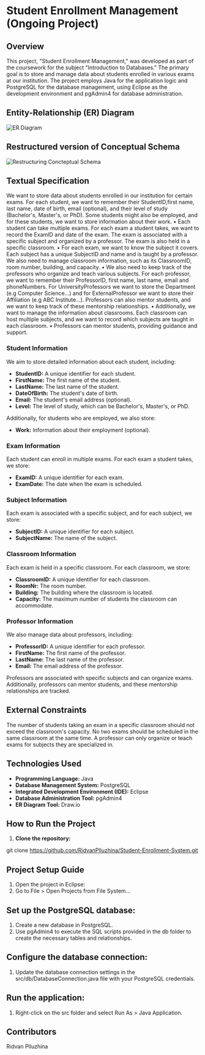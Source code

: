 # Student Enrollment Management (Ongoing Project)

## Overview

This project, "Student Enrollment Management," was developed as part of the coursework for the subject "Introduction to Databases." The primary goal is to store and manage data about students enrolled in various exams at our institution. The project employs Java for the application logic and PostgreSQL for the database management, using Eclipse as the development environment and pgAdmin4 for database administration.

## Entity-Relationship (ER) Diagram
![ER Diagram](https://github.com/RidvanPlluzhina/Student-Enrollment-System/assets/127865601/bc584b63-5ebb-4e36-bef5-b91e9a0104e8)

## Restructured version of Conceptual Schema
![Restructuring Concteptual Schema](https://github.com/RidvanPlluzhina/Student-Enrollment-System/assets/127865601/37f9c8d7-82c1-4d62-af4b-11826f6680dc)


## Textual Specification
We want to store data about students enrolled in our institution for certain 
exams. For each student, we want to remember their StudentID,first name, 
last name, date of birth, email (optional), and their level of study 
(Bachelor's, Master's, or PhD). Some students might also be employed, and 
for these students, we want to store information about their work.
• Each student can take multiple exams. For each exam a student takes, we 
want to record the ExamID and date of the exam. The exam is associated 
with a specific subject and organized by a professor. The exam is also held in 
a specific classroom.
• For each exam, we want to know the subject it covers. Each subject has a 
unique SubjectID and name and is taught by a professor. We also need to 
manage classroom information, such as its ClassroomID, room number, 
building, and capacity.
• We also need to keep track of the professors who organize and teach 
various subjects. For each professor, we want to remember their 
ProfessorID, first name, last name, email and phoneNumbers. For 
UniversityProfessors we want to store the Department (e.g Computer 
Science…) and for ExternalProfessor we want to store their Affiliation (e.g 
ABC Institute…). Professors can also mentor students, and we want to keep 
track of these mentorship relationships.
• Additionally, we want to manage the information about classrooms. Each 
classroom can host multiple subjects, and we want to record which subjects 
are taught in each classroom.
• Professors can mentor students, providing guidance and support.


### Student Information

We aim to store detailed information about each student, including:
- **StudentID:** A unique identifier for each student.
- **FirstName:** The first name of the student.
- **LastName:** The last name of the student.
- **DateOfBirth:** The student's date of birth.
- **Email:** The student's email address (optional).
- **Level:** The level of study, which can be Bachelor's, Master's, or PhD.

Additionally, for students who are employed, we also store:
- **Work:** Information about their employment (optional).

### Exam Information

Each student can enroll in multiple exams. For each exam a student takes, we store:
- **ExamID:** A unique identifier for each exam.
- **ExamDate:** The date when the exam is scheduled.

### Subject Information

Each exam is associated with a specific subject, and for each subject, we store:
- **SubjectID:** A unique identifier for each subject.
- **SubjectName:** The name of the subject.

### Classroom Information

Each exam is held in a specific classroom. For each classroom, we store:
- **ClassroomID:** A unique identifier for each classroom.
- **RoomNr:** The room number.
- **Building:** The building where the classroom is located.
- **Capacity:** The maximum number of students the classroom can accommodate.

### Professor Information

We also manage data about professors, including:
- **ProfessorID:** A unique identifier for each professor.
- **FirstName:** The first name of the professor.
- **LastName:** The last name of the professor.
- **Email:** The email address of the professor.

Professors are associated with specific subjects and can organize exams. Additionally, professors can mentor students, and these mentorship relationships are tracked.

## External Constraints

The number of students taking an exam in a specific classroom should not exceed the classroom's capacity.
No two exams should be scheduled in the same classroom at the same time.
A professor can only organize or teach exams for subjects they are specialized in.

## Technologies Used

- **Programming Language:** Java
- **Database Management System:** PostgreSQL
- **Integrated Development Environment (IDE):** Eclipse
- **Database Administration Tool:** pgAdmin4
- **ER Diagram Tool:** Draw.io

## How to Run the Project

1. **Clone the repository:**

git clone https://github.com/RidvanPlluzhina/Student-Enrollment-System.git

## Project Setup Guide
1. Open the project in Eclipse:
2. Go to File > Open Projects from File System...
   
## Set up the PostgreSQL database:
1. Create a new database in PostgreSQL.
2. Use pgAdmin4 to execute the SQL scripts provided in the db folder to create the necessary tables and relationships.
   
## Configure the database connection:
1. Update the database connection settings in the src/db/DatabaseConnection.java file with your PostgreSQL credentials.
   
## Run the application:
1. Right-click on the src folder and select Run As > Java Application.


## Contributors
Ridvan Plluzhina
